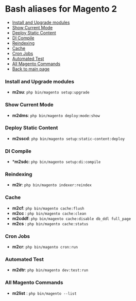 # Bash aliases for Magento 2 #

- [Install and Upgrade modules](#install-upgrade-modules)
- [Show Current Mode](#show-current-mode)
- [Deploy Static Content](#deploy-static-content)
- [DI Compile](#di-compile)
- [Reindexing](#reindexing)
- [Cache](#cache)
- [Cron Jobs](#cron-jobs)
- [Automated Test](#automated-test)
- [All Magento Commands](#all-magento-commands)
- [Back to main page](../../README.md)

### Install and Upgrade modules ###
- **m2su**: `php bin/magento setup:upgrade`

### Show Current Mode ###
- **m2dms**: `php bin/magento deploy:mode:show`

### Deploy Static Content ###
- **m2sscd**: `php bin/magento setup:static-content:deploy`


### DI Compile ###
- ***m2sdc**: `php bin/magento setup:di:compile`

### Reindexing ###
- **m2ir**: `php bin/magento indexer:reindex`

### Cache ###
- **m2cf**: `php bin/magento cache:flush`
- **m2cc** : `php bin/magento cache:clean`
- **m2cddf**: `php bin/magento cache:disable db_ddl full_page`
- **m2cs** : `php bin/magento cache:status`


### Cron Jobs ###
- **m2cr**: `php bin/magento cron:run`

### Automated Test ###
- **m2dtr**: `php bin/magento dev:test:run`

### All Magento Commands ###
- **m2list** : `php bin/magento --list`